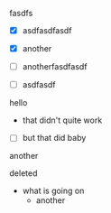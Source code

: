 fasdfs

*   [x] asdfasdfasdf

*   [x] another

*   [ ] anotherfasdfasdf

*   [ ] asdfasdf

hello

*   that didn't quite work
*   [ ] but that did baby

another

deleted

*   what is going on
    *   another
